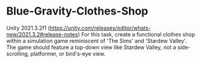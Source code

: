 # Blue-Gravity-Clothes-Shop
Unity 2021.3.2f1 (https://unity.com/releases/editor/whats-new/2021.3.2#release-notes)
For this task, create a functional clothes shop within a simulation game reminiscent of 'The Sims' and 'Stardew Valley'. The game should feature a top-down view like Stardew Valley, not a side-scrolling, platformer, or bird's-eye view.
